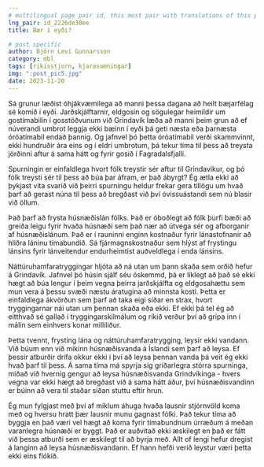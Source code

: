 ```yaml
---
# multilingual page pair id, this must pair with translations of this page. (This name must be unique)
lng_pair: id_2226de30ee
title: Bær í eyði?

# post specific
author: Björn Leví Gunnarsson
category: mbl
tags: [rikisstjorn, kjarasamningar]
img: ":post_pic5.jpg"
date: 2023-11-20
---
```


Sá grunur læðist óhjákvæmilega að manni þessa dagana að heilt bæjarfélag sé komið í eyði. Jarðskjálftarnir, eldgosin og sögulegar heimildir um gostímabilin í gosstöðvunum við Grindavík læða að manni þeim grun að ef núverandi umbrot leggja ekki bæinn í eyði þá geti næsta eða þarnæsta óróatímabil endað þannig. Og jafnvel þó þetta óróatímabil verði skammvinnt, ekki hundruðir ára eins og í eldri umbrotum, þá tekur tíma til þess að treysta jörðinni aftur á sama hátt og fyrir gosið í Fagradalsfjalli.

Spurningin er einfaldlega hvort fólk treystir sér aftur til Grindavíkur, og þó fólk treysti sér til þess að búa þar áfram, er það ábyrgt? Ég ætla ekki að þykjast vita svarið við þeirri spurningu heldur frekar gera tillögu um hvað þarf að gerast núna til þess að bregðast við því óvissuástandi sem nú blasir við öllum.

Það þarf að frysta húsnæðislán fólks. Það er óboðlegt að fólk þurfi bæði að greiða leigu fyrir hvaða húsnæði sem það nær að útvega sér og afborganir af húsnæðislánum. Það er í rauninni enginn kostnaður fyrir lánastofnanir að hliðra láninu tímabundið. Sá fjármagnskostnaður sem hlýst af frystingu lánsins fyrir lánveitendur endurheimtist auðveldlega í enda lánsins. 

Náttúruhamfaratryggingar hljóta að ná utan um þann skaða sem orðið hefur á Grindavík. Jafnvel þó húsin sjálf séu óskemmd, þá er líklegt að það sé ekki hægt að búa lengur í þeim vegna þeirra jarðskjálfta og eldgosahættu sem mun vera á þessu svæði næstu áratugina að minnsta kosti. Þetta er einfaldlega ákvörðun sem þarf að taka eigi síðar en strax, hvort tryggingarnar nái utan um þennan skaða eða ekki. Ef ekki þá tel ég að eitthvað sé gallað í tryggingarskilmálum og ríkið verður því að grípa inn í málin sem einhvers konar milliliður.

Þetta tvennt, frysting lána og náttúruhamfaratrygging, leysir ekki vandann. Við búum enn við mikinn húsnæðisvanda á Íslandi sem þarf að leysa. Ef þessir atburðir drífa okkur ekki í því að leysa þennan vanda þá veit ég ekki hvað þarf til þess. Á sama tíma má spyrja sig gríðarlegra stórra spurninga, miðað við hvernig gengur að leysa húsnæðisvanda Grindvíkinga - hvers vegna var ekki hægt að bregðast við á sama hátt áður, því húsnæðisvandinn er búinn að vera til staðar síðan stuttu eftir hrun. 

Ég mun fylgjast með því af miklum áhuga hvaða lausnir stjórnvöld koma með og hversu hratt þær lausnir munu gagnast fólki. Það tekur tíma að byggja en það væri vel hægt að koma fyrir tímabundnum úrræðum á meðan varanlegra húsnæði er byggt. Það er auðvitað ekki æskilegt en það er fátt við þessa atburði sem er æskilegt til að byrja með. Allt of lengi hefur dregist á langinn að leysa húsnæðisvandann. Ef hann hefði verið leystur væri þetta ekki eins flókið.
